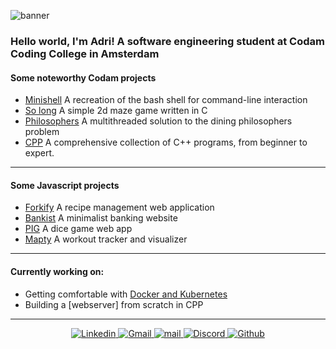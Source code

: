 ![banner](https://i.imgur.com/yQdXzmb.jpeg)

### Hello world, I'm Adri! A software engineering student at Codam Coding College in Amsterdam  
 
#### Some noteworthy Codam projects
 - [Minishell](https://github.com/arommers/minishell) A recreation of the bash shell for command-line interaction
 - [So long](https://github.com/arommers/so_long) A simple 2d maze game written in C
 - [Philosophers](https://github.com/arommers/philosophers) A multithreaded solution to the dining philosophers problem
 - [CPP](https://github.com/arommers/CPP_Modules) A comprehensive collection of C++ programs, from beginner to expert.

---

#### Some Javascript projects
 - [Forkify](https://github.com/arommers/Forkify) A recipe management web application
 - [Bankist](https://github.com/arommers/bankist) A minimalist banking website
 - [PIG](https://github.com/arommers/Pig_Game) A dice game web app
 - [Mapty](https://github.com/arommers/Mapty) A workout tracker and visualizer

---

#### Currently working on:
- Getting comfortable with [Docker and Kubernetes](https://github.com/arommers/Inception)
- Building a [webserver] from scratch in CPP

---

<div align="center">
  <a href="https://www.linkedin.com/in/adrirommers71475110b">
    <img src="https://img.shields.io/badge/Linkedin-FF69B4?logo=Linkedin&logoColor=Linkedin" alt="Linkedin">
  </a>
  <a href="mailto:a3.p.rommers@gmail.com">
    <img src="https://img.shields.io/badge/Gmail-FF69B4?logo=Gmail&logoColor=white" alt="Gmail">
  </a>
  <a href="mailto:arommers@student.codam.nl">
    <img src="https://img.shields.io/badge/mail-FF69B4?logo=42&logoColor=white" alt="mail">
  </a>
  <a href="https://discord.gg/Vxz9z98V">
    <img src="https://img.shields.io/badge/Discord-FF69B4?logo=Discord&logoColor=white" alt="Discord">
  </a>
  <a href="https://github.com/arommers">
    <img src="https://img.shields.io/badge/Github-FF69B4?logo=Github" alt="Github">
  </a>
</div>

<!--
**arommers/arommers** is a ✨ _special_ ✨ repository because its `README.md` (this file) appears on your GitHub profile.

Here are some ideas to get you started:

- 🔭 I’m currently working on ...
## 🌱 I’m currently learning C
- 👯 I’m looking to collaborate on ...
- 🤔 I’m looking for help with ...
- 💬 Ask me about ...
- 📫 How to reach me: ...
- 😄 Pronouns: ...
- ⚡ Fun fact: ...
-->
